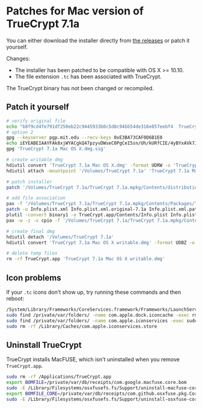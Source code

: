 # Patches for Mac version of TrueCrypt 7.1a

You can either download the installer directly from [the releases](https://github.com/stefansundin/truecrypt-mac/releases/latest) or patch it yourself.

Changes:

- The installer has been patched to be compatible with OS X >= 10.10.
- The file extension `.tc` has been associated with TrueCrypt.

The TrueCrypt binary has not been changed or recompiled.

## Patch it yourself

```bash
# verify original file
echo "b8f9cd4fe791df250eb22c9445933b0c5d8c94bb54de316e857eebf4  TrueCrypt 7.1a Mac OS X.dmg" | shasum -a 512224 -c
# option 2
gpg --keyserver pgp.mit.edu --recv-keys 0xE3BA73CAF0D6B1E0
echo iEYEABEIAAYFAk8xjWYACgkQ47pzyvDWseC0PgCeI5sn/Uh/kURfCIE/4yBYxAVk7JQAnRrP4Ugi7yergjQCuJvyY80YjxOw | base64 -D > 'TrueCrypt 7.1a Mac OS X.dmg.sig'
gpg 'TrueCrypt 7.1a Mac OS X.dmg.sig'

# create writable dmg
hdiutil convert 'TrueCrypt 7.1a Mac OS X.dmg' -format UDRW -o 'TrueCrypt 7.1a Mac OS X writable.dmg'
hdiutil attach -mountpoint '/Volumes/TrueCrypt 7.1a' 'TrueCrypt 7.1a Mac OS X writable.dmg'

# patch installer
patch '/Volumes/TrueCrypt 7.1a/TrueCrypt 7.1a.mpkg/Contents/distribution.dist' distribution.dist.patch

# add file association
pax -f '/Volumes/TrueCrypt 7.1a/TrueCrypt 7.1a.mpkg/Contents/Packages/TrueCrypt.pkg/Contents/Archive.pax.gz' -z -r
patch -o Info.plist.xml Info.plist.xml.original-7.1a Info.plist.xml.patch
plutil -convert binary1 -o TrueCrypt.app/Contents/Info.plist Info.plist.xml
pax -w -z -x cpio -f '/Volumes/TrueCrypt 7.1a/TrueCrypt 7.1a.mpkg/Contents/Packages/TrueCrypt.pkg/Contents/Archive.pax.gz' ./TrueCrypt.app

# create final dmg
hdiutil detach '/Volumes/TrueCrypt 7.1a'
hdiutil convert 'TrueCrypt 7.1a Mac OS X writable.dmg' -format UDBZ -o 'TrueCrypt 7.1a Mac OS X (patched).dmg'

# delete temp files
rm -rf TrueCrypt.app 'TrueCrypt 7.1a Mac OS X writable.dmg'
```

## Icon problems

If your `.tc` icons don't show up, try running these commands and then reboot:

```bash
/System/Library/Frameworks/CoreServices.framework/Frameworks/LaunchServices.framework/Support/lsregister -kill -r -domain local -domain system -domain user
sudo find /private/var/folders/ -name com.apple.dock.iconcache -exec rm {} \;
sudo find /private/var/folders/ -name com.apple.iconservices -exec sudo rm -rf {} \;
sudo rm -rf /Library/Caches/com.apple.iconservices.store
```

## Uninstall TrueCrypt

TrueCrypt installs MacFUSE, which isn't uninstalled when you remove `TrueCrypt.app`.

```bash
sudo rm -rf /Applications/TrueCrypt.app
export BOMFILE=/private/var/db/receipts/com.google.macfuse.core.bom
sudo -E /Library/Filesystems/osxfusefs.fs/Support/uninstall-macfuse-core.sh
export BOMFILE_CORE=/private/var/db/receipts/com.github.osxfuse.pkg.Core.bom
sudo -E /Library/Filesystems/osxfusefs.fs/Support/uninstall-osxfuse-core.sh
```

